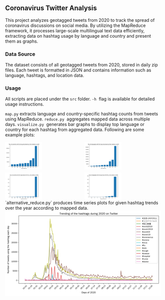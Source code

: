 ## Coronavirus Twitter Analysis

This project analyzes geotagged tweets from 2020 to track the spread of coronavirus discussions on social media. By utilizing the MapReduce framework, it processes large-scale multilingual text data efficiently, extracting data on hashtag usage by language and country and present them as graphs.

### Data Source

The dataset consists of all geotagged tweets from 2020, stored in daily zip files. Each tweet is formatted in JSON and contains information such as language, hashtags, and location data.

### Usage

All scripts are placed under the `src` folder.  `-h`  flag is available for detailed usage instructions.

`map.py` extracts language and country-specific hashtag counts from tweets using MapReduce. `reduce.py`  aggregates mapped data across multiple days. `visualize.py`  generates bar graphs to display top language or country for each hashtag from aggregated data. Following are some example plots:
<div style="display: grid; grid-template-columns: repeat(2, 1fr); gap: 10px; text-align: center;">
    <img src="img/coronavirus_country.png" width="48%">
    <img src="img/coronavirus_lang.png" width="48%">
    <img src="img/korean_country.png" width="48%">
    <img src="img/korean_lang.png" width="48%">
</div>
`alternative_reduce.py` produces time series plots for given hashtag trends over the year according to mapped data.

<img src=img/trend.png />

